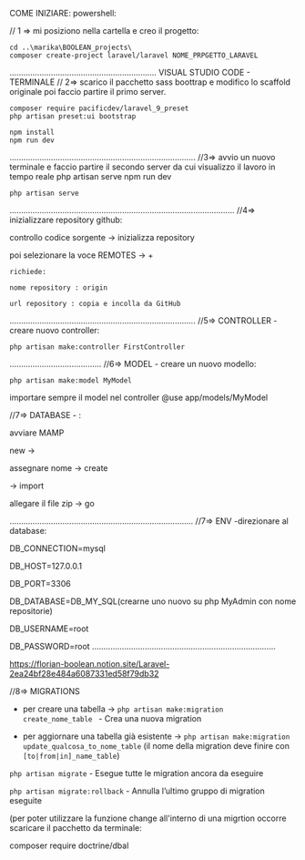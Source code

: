 COME INIZIARE:
powershell:

// 1 => mi posiziono nella cartella e creo il progetto:

    cd ..\marika\BOOLEAN_projects\
    composer create-project laravel/laravel NOME_PRPGETTO_LARAVEL

................................................................
VISUAL STUDIO CODE - TERMINALE
// 2=> scarico il pacchetto sass boottrap e modifico lo scaffold originale
poi faccio partire il primo server.
 
    composer require pacificdev/laravel_9_preset  
    php artisan preset:ui bootstrap
    
    npm install  
    npm run dev


.................................................................................
//3=> avvio un nuovo terminale e faccio partire il secondo server da cui visualizzo il lavoro in tempo reale
php artisan serve  npm run dev

    
    php artisan serve
    
..................................................................................................
//4=> inizializzare repository github:

controllo codice sorgente → inizializza repository

   poi selezionare la voce REMOTES → + 

    richiede:

    nome repository : origin

    url repository : copia e incolla da GitHub


.................................................................................
//5=> CONTROLLER -creare nuovo controller:

  
    php artisan make:controller FirstController

........................................
//6=> MODEL - creare un nuovo modello:

    php artisan make:model MyModel


importare sempre il model nel controller
@use app/models/MyModel

//7=> DATABASE - :

avviare MAMP

new  → 

assegnare nome  → create

→ import 

allegare il file zip → go

................................................................................
//7=> ENV -direzionare al database:


DB_CONNECTION=mysql

DB_HOST=127.0.0.1

DB_PORT=3306

DB_DATABASE=DB_MY_SQL(crearne uno nuovo su php MyAdmin con nome repositorie)

DB_USERNAME=root

DB_PASSWORD=root
................................................................................


https://florian-boolean.notion.site/Laravel-2ea24bf28e484a6087331ed58f79db32

//8=> MIGRATIONS

- per creare una tabella → `php artisan make:migration create_nome_table ` - Crea una nuova migration

- per aggiornare una tabella già esistente → `php artisan make:migration update_qualcosa_to_nome_table` 
 (il nome della migration deve finire con `[to|from|in]_name_table`)

`php artisan migrate` - Esegue tutte le migration ancora da eseguire

`php artisan migrate:rollback` - Annulla l’ultimo gruppo di migration eseguite

(per poter utilizzare la funzione change all'interno di una migrtion occorre scaricare il pacchetto da terminale:

composer require doctrine/dbal

